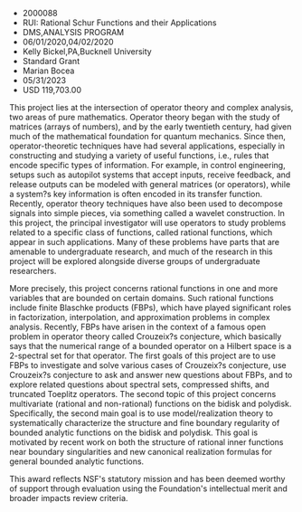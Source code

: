 
* 2000088
* RUI: Rational Schur Functions and their Applications
* DMS,ANALYSIS PROGRAM
* 06/01/2020,04/02/2020
* Kelly Bickel,PA,Bucknell University
* Standard Grant
* Marian Bocea
* 05/31/2023
* USD 119,703.00

This project lies at the intersection of operator theory and complex analysis,
two areas of pure mathematics. Operator theory began with the study of matrices
(arrays of numbers), and by the early twentieth century, had given much of the
mathematical foundation for quantum mechanics. Since then, operator-theoretic
techniques have had several applications, especially in constructing and
studying a variety of useful functions, i.e., rules that encode specific types
of information. For example, in control engineering, setups such as autopilot
systems that accept inputs, receive feedback, and release outputs can be modeled
with general matrices (or operators), while a system?s key information is often
encoded in its transfer function. Recently, operator theory techniques have also
been used to decompose signals into simple pieces, via something called a
wavelet construction. In this project, the principal investigator will use
operators to study problems related to a specific class of functions, called
rational functions, which appear in such applications. Many of these problems
have parts that are amenable to undergraduate research, and much of the research
in this project will be explored alongside diverse groups of undergraduate
researchers.

More precisely, this project concerns rational functions in one and more
variables that are bounded on certain domains. Such rational functions include
finite Blaschke products (FBPs), which have played significant roles in
factorization, interpolation, and approximation problems in complex analysis.
Recently, FBPs have arisen in the context of a famous open problem in operator
theory called Crouzeix?s conjecture, which basically says that the numerical
range of a bounded operator on a Hilbert space is a 2-spectral set for that
operator. The first goals of this project are to use FBPs to investigate and
solve various cases of Crouzeix?s conjecture, use Crouzeix?s conjecture to ask
and answer new questions about FBPs, and to explore related questions about
spectral sets, compressed shifts, and truncated Toeplitz operators. The second
topic of this project concerns multivariate (rational and non-rational)
functions on the bidisk and polydisk. Specifically, the second main goal is to
use model/realization theory to systematically characterize the structure and
fine boundary regularity of bounded analytic functions on the bidisk and
polydisk. This goal is motivated by recent work on both the structure of
rational inner functions near boundary singularities and new canonical
realization formulas for general bounded analytic functions.

This award reflects NSF's statutory mission and has been deemed worthy of
support through evaluation using the Foundation's intellectual merit and broader
impacts review criteria.
